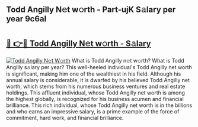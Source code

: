 ## Todd Angilly N𝚎t w𝚘rth - Part-ujK S𝚊lary per year 9c6al

# <h2><a href="http://gc50kfb.nevu.top/?p=Todd+Angilly">🔗 👉🔴 Todd Angilly N𝚎t w𝚘rth - S𝚊lary</a></h2>

[![Todd Angilly N𝚎t W𝚘rth](https://i.imgur.com/Oavwk0R.jpeg)](http://gc50kfb.nevu.top/?p=Todd+Angilly)
What is Todd Angilly n𝚎t w𝚘rth? What is Todd Angilly s𝚊lary per year?
This well-heeled individual's Todd Angilly net worth is significant, making him one of the wealthiest in his field. Although his annual salary is considerable, it is dwarfed by his believed Todd Angilly net worth, which stems from his numerous business ventures and real estate holdings. This affluent individual, whose Todd Angilly net worth is among the highest globally, is recognized for his business acumen and financial brilliance. This rich individual, whose Todd Angilly net worth is in the billions and who earns an impressive salary, is a prime example of the force of commitment, hard work, and financial brilliance.
